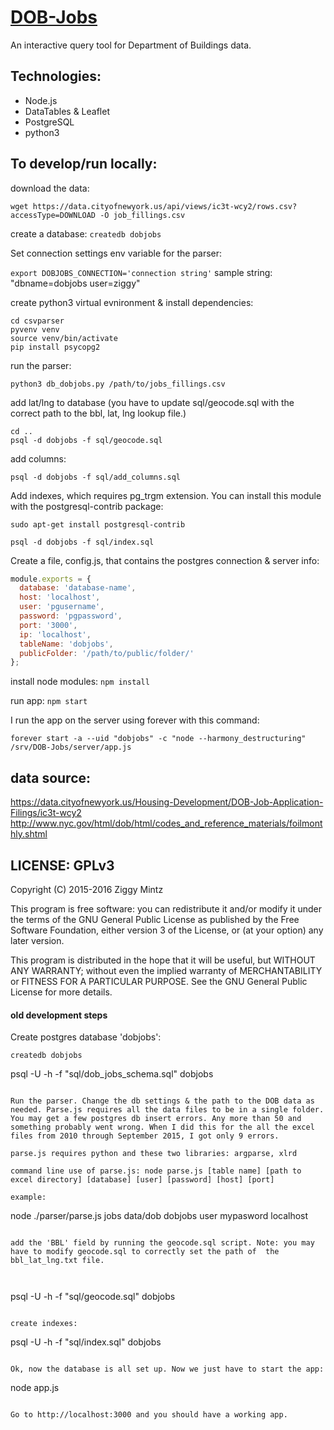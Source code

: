 # [DOB-Jobs](http://www.dobjobs.org/)

An interactive query tool for Department of Buildings data.

## Technologies:

- Node.js
- DataTables & Leaflet
- PostgreSQL
- python3

## To develop/run locally:

download the data: 

```
wget https://data.cityofnewyork.us/api/views/ic3t-wcy2/rows.csv?accessType=DOWNLOAD -O job_fillings.csv
```

create a database: ``` createdb dobjobs ```

Set connection settings env variable for the parser: 

``` export DOBJOBS_CONNECTION='connection string' ```
sample string: "dbname=dobjobs user=ziggy"

create python3 virtual evnironment & install dependencies:
```
cd csvparser
pyvenv venv
source venv/bin/activate
pip install psycopg2
```

run the parser:

```
python3 db_dobjobs.py /path/to/jobs_fillings.csv

```

add lat/lng to database
(you have to update sql/geocode.sql with the correct path to the bbl, lat, lng lookup file.)

```
cd ..
psql -d dobjobs -f sql/geocode.sql
```

add columns:

``` 
psql -d dobjobs -f sql/add_columns.sql
```

Add indexes, which requires pg_trgm extension. You can install this module with the postgresql-contrib package:

``` sudo apt-get install postgresql-contrib  ```

```
psql -d dobjobs -f sql/index.sql
```

Create a file, config.js, that contains the postgres connection & server info:

``` javascript
module.exports = {
  database: 'database-name',
  host: 'localhost',
  user: 'pgusername',
  password: 'pgpassword',
  port: '3000',
  ip: 'localhost',
  tableName: 'dobjobs',
  publicFolder: '/path/to/public/folder/'
};

```

install node modules: ``` npm install ```

run app: ``` npm start ```

I run the app on the server using forever with this command:

```
forever start -a --uid "dobjobs" -c "node --harmony_destructuring" /srv/DOB-Jobs/server/app.js
```

## data source:

https://data.cityofnewyork.us/Housing-Development/DOB-Job-Application-Filings/ic3t-wcy2
http://www.nyc.gov/html/dob/html/codes_and_reference_materials/foilmonthly.shtml


## LICENSE: GPLv3

Copyright (C) 2015-2016 Ziggy Mintz

This program is free software: you can redistribute it and/or modify it under the terms of the GNU General Public License as published by the Free Software Foundation, either version 3 of the License, or (at your option) any later version.

This program is distributed in the hope that it will be useful, but WITHOUT ANY WARRANTY; without even the implied warranty of MERCHANTABILITY or FITNESS FOR A PARTICULAR PURPOSE.  See the GNU General Public License for more details.



#### old development steps

Create postgres database 'dobjobs':

```
createdb dobjobs
```

psql -U <username> -h <host> -f  "sql/dob_jobs_schema.sql" dobjobs
```

Run the parser. Change the db settings & the path to the DOB data as needed. Parse.js requires all the data files to be in a single folder. You may get a few postgres db insert errors. Any more than 50 and something probably went wrong. When I did this for the all the excel files from 2010 through September 2015, I got only 9 errors. 

parse.js requires python and these two libraries: argparse, xlrd

command line use of parse.js: node parse.js [table name] [path to excel directory] [database] [user] [password] [host] [port]

example:

```
node ./parser/parse.js jobs data/dob dobjobs user mypasword localhost
```

add the 'BBL' field by running the geocode.sql script. Note: you may have to modify geocode.sql to correctly set the path of  the bbl_lat_lng.txt file.



```
 psql -U <username> -h <host> -f "sql/geocode.sql" dobjobs
```

create indexes:

```
psql -U <username> -h <host> -f "sql/index.sql" dobjobs
```

Ok, now the database is all set up. Now we just have to start the app:

```
node app.js
```

Go to http://localhost:3000 and you should have a working app. 

